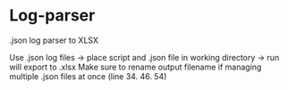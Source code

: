 # Log-parser
.json log parser to XLSX

Use .json log files → place script and .json file in working directory → run
will export to .xlsx
Make sure to rename output filename if managing multiple .json files at once (line 34. 46. 54)
